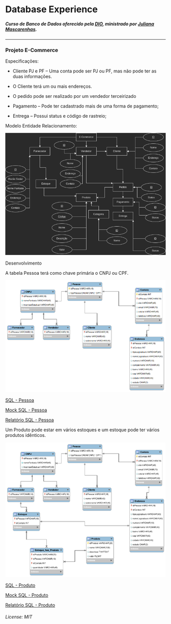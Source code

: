# Database Experience

##### Curso de Banco de Dados oferecido pela [DIO](https://www.dio.me), ministrado por [Juliana Mascarenhas](https://www.linkedin.com/in/juliana-mascarenhas-ds/).

------

### Projeto E-Commerce

Especificações:

- Cliente PJ e PF – Uma conta pode ser PJ ou PF, mas não pode ter as duas informações.

- O Cliente terá um ou mais endereços.

- O pedido pode ser realizado por um vendedor terceirizado

- Pagamento – Pode ter cadastrado mais de uma forma de pagamento;

- Entrega – Possui status e código de rastreio;

  

Modelo Entidade Relacionamento:

![alt](./img/E-Commerce.drawio.png)



Desenvolvimento

A tabela Pessoa terá como chave primária  o CNPJ ou CPF.

![alt](./img/Pessoa-EER.png)



[SQL - Pessoa](./SQL/Schema-Pessoa.sql)

[Mock SQL - Pessoa](./SQL/mock-pessoa.sql)

[Relatório SQL - Pessoa](./SQL/select-pessoa.sql) 

Um Produto pode estar em vários estoques e um estoque pode ter vários produtos idênticos.

![alt](./img/Produto-EER.png)



[SQL - Produto](./SQL/Schema-Produto.sql)

[Mock SQL - Produto](./SQL/mock-produto.sql)

[Relatório SQL - Produto](./SQL/select-produto.sql) 

###### License: MIT
